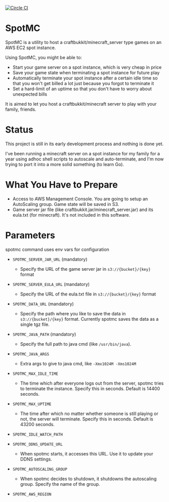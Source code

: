 [![Circle CI](https://circleci.com/gh/goura/spotmc.svg?style=svg)](https://circleci.com/gh/goura/spotmc)

SpotMC
=======
SpotMC is a utility to host a craftbukkit/minecraft_server type games on an AWS EC2 spot instance.

Using SpotMC, you might be able to:
* Start your game server on a spot instance, which is very cheap in price
* Save your game state when terminating a spot instance for future play
* Automatically terminate your spot instance after a certain idle time so that you won't get billed a lot just because you forgot to terminate it
* Set a hard-limit of an uptime so that you don't have to worry about unexpected bills

It is aimed to let you host a craftbukkit/minecraft server to play with your family, friends.

Status
=======
This project is still in its early development process and nothing is done yet.

I've been running a minecraft server on a spot instance for my family
for a year using adhoc shell scripts to autoscale and auto-terminate,
and I'm now trying to port it into a more solid something (to learn Go).

What You Have to Prepare
=========================
- Access to AWS Management Console. You are going to setup an AutoScaling group. Game state will be saved in S3.
- Game server jar file (like craftbukkit.jar/minecraft_server.jar) and its eula.txt (for minecraft). It's not included in this software.

Parameters
===========

spotmc command uses env vars for configuration

* `SPOTMC_SERVER_JAR_URL` (mandatory)
    * Specify the URL of the game server jar in `s3://{bucket}/{key}` format

* `SPOTMC_SERVER_EULA_URL` (mandatory)
    * Specify the URL of the eula.txt file in `s3://{bucket}/{key}` format

* `SPOTMC_DATA_URL` (mandatory)
    * Specify the path where you like to save the data in `s3://{bucket}/{key}` format.
	  Currently spotmc saves the data as a single tgz file.

* `SPOTMC_JAVA_PATH` (mandatory)
    * Specify the full path to java cmd (like `/usr/bin/java`).

* `SPOTMC_JAVA_ARGS`
    * Extra args to give to java cmd, like `-Xmx1024M -Xms1024M`

* `SPOTMC_MAX_IDLE_TIME` 
    * The time which after everyone logs out from the server, spotmc tries to terminate the instance.
	  Specify this in seconds. Default is 14400 seconds.

* `SPOTMC_MAX_UPTIME`
    * The time after which no matter whether someone is still playing or not, the server will terminate. Specify this in seconds. Default is 43200 seconds.

* `SPOTMC_IDLE_WATCH_PATH`

* `SPOTMC_DDNS_UPDATE_URL`
    * When spotmc starts, it accesses this URL. Use it to update your DDNS settings.

* `SPOTMC_AUTOSCALING_GROUP`
    * When spotmc decides to shutdown, it shutdowns the autoscaling group. Specify the name of the group.

* `SPOTMC_AWS_REGION`
